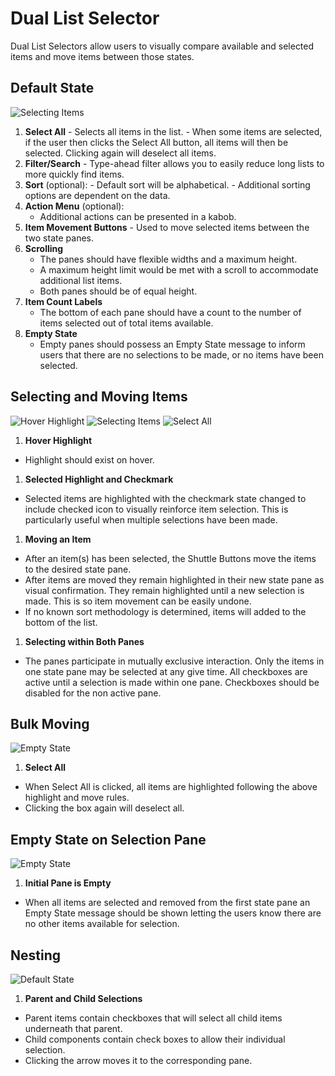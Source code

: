 # Dual List Selector

Dual List Selectors allow users to visually compare available and selected items and move items between those states.  

## Default State

![Selecting Items](img/default_state.png)

  1. **Select All**
    - Selects all items in the list.
    - When some items are selected, if the user then clicks the Select All button, all items will then be selected. Clicking again will deselect all items.
  1. **Filter/Search**
    - Type-ahead filter allows you to easily reduce long lists to more quickly find items.
  1. **Sort** (optional):
    - Default sort will be alphabetical.
    - Additional sorting options are dependent on the data.
  1. **Action Menu** (optional):
      - Additional actions can be presented in a kabob.
  1. **Item  Movement Buttons**
    - Used to move selected items between the two state panes.
  1. **Scrolling**
      - The panes should have flexible widths and a maximum height.
      - A maximum height limit would be met with a scroll to accommodate additional list items.
      - Both panes should be of equal height.
  1. **Item Count Labels**
      - The bottom of each pane should have a count to the number of items selected out of total items available.
  1. **Empty State**
      - Empty panes should possess an Empty State message to inform users that there are no selections to be made, or no items have been selected.

## Selecting and Moving Items

![Hover Highlight](img/highlight.png)
![Selecting Items](img/SingleSelect.png)
![Select All](img/disabled.png)
1. **Hover Highlight**
  - Highlight should exist on hover.
1. **Selected Highlight and Checkmark**
  - Selected items are highlighted with the checkmark state changed to include checked icon to visually reinforce item selection. This is particularly useful when multiple selections have been made.
1. **Moving an Item**
  - After an item(s) has been selected, the Shuttle Buttons move the items to the desired state pane.
  - After items are moved they remain highlighted in their new state pane as visual confirmation. They remain highlighted until a new selection is made. This is so item movement can be easily undone.
  - If no known sort methodology is determined, items will added to the bottom of the list.
1. **Selecting within Both Panes**
  - The panes participate in mutually exclusive interaction. Only the items in one state pane may be selected at any give time. All checkboxes are active until a selection is made within one pane. Checkboxes should be disabled for the non active pane.

## Bulk Moving

![Empty State](img/SelectAllDefaultState.png)

1. **Select All**
  - When Select All is clicked, all items are highlighted following the above highlight and move rules.
  - Clicking the box again will deselect all.

## Empty State on Selection Pane

![Empty State](img/empty_defaultState.png)

1. **Initial Pane is Empty**
  - When all items are selected and removed from the first state pane an Empty State message should be shown letting the users know there are no other items available for selection.

## Nesting

![Default State](img/nesting.png)

1. **Parent and Child Selections**
  - Parent items contain checkboxes that will select all child items underneath that parent.
  - Child components contain check boxes to allow their individual selection.
  - Clicking the arrow moves it to the corresponding pane.
